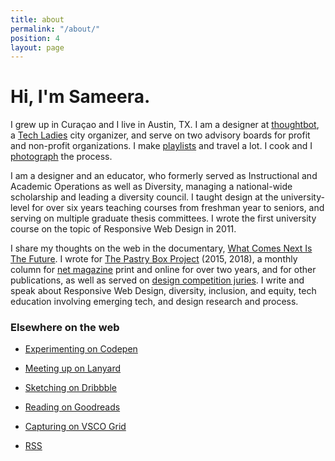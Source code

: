 ```yaml
---
title: about
permalink: "/about/"
position: 4
layout: page
---
```


# Hi, I'm Sameera.

I grew up in Curaçao and I live in Austin, TX. I am a designer at [thoughtbot](http://www.thoughtbot.com), a [Tech Ladies](https://www.hiretechladies.com/join/?kid=GDT52) city organizer, and serve on two advisory boards for profit and non-profit organizations. I make [playlists](https://open.spotify.com/user/hamtequila) and travel a lot. I cook and I [photograph](http://www.instagram.com/the_tableaux) the process.

I am a designer and an educator, who formerly served as Instructional and Academic Operations as well as Diversity, managing a national-wide scholarship and leading a diversity council. I taught design at the university-level for over six years teaching courses from freshman year to seniors, and serving on multiple graduate thesis committees. I wrote the first university course on the topic of Responsive Web Design in 2011.

I share my thoughts on the web in the documentary, [What Comes Next Is The Future](http://www.futureisnext.com/). I wrote for [The Pastry Box Project](https://the-pastry-box-project.net/baker/sameera-kapila) (2015, 2018), a monthly column for [net magazine](http://www.creativebloq.com/author/sam-kapila) print and online for over two years, and for other publications, as well as served on [design competition juries](http://samkapila.com/writing-and-community/). I write and speak about Responsive Web Design, diversity, inclusion, and equity, tech education involving emerging tech, and design research and process.


### Elsewhere on the web

-   [Experimenting on Codepen](http://codepen.io/samkap)

-   [Meeting up on Lanyard](http://lanyrd.com/profile/samkap/)

-   [Sketching on Dribbble](http://www.dribbble.com/samkap)

-   [Reading on Goodreads](http://www.goodreads.com/samkap)

-   [Capturing on VSCO Grid](http://samkap.vsco.co/)

-   [RSS](http://samkapila.com/feed.xml)

